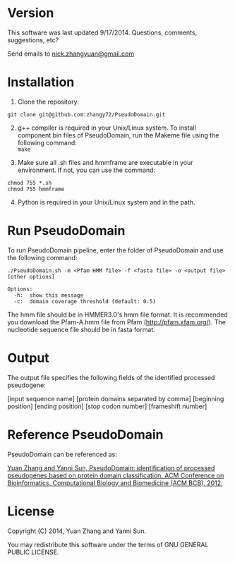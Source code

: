 # Version
This software was last updated 9/17/2014. Questions, comments, suggestions, etc?  

Send emails to nick.zhangyuan@gmail.com   

# Installation

1. Clone the repository:  

  `git clone git@github.com:zhangy72/PseudoDomain.git`

2. g++ compiler is required in your Unix/Linux system. To install component bin files of PseudoDomain, run the Makeme file using the following command:  
  `make`   


3. Make sure all .sh files and hmmframe are executable in your environment. If not, you can use the command: 
  ```
  chmod 755 *.sh
  chmod 755 hmmframe
  ```

4. Python is required in your Unix/Linux system and in the path.  

# Run PseudoDomain

To run PseudoDomain pipeline, enter the folder of PseudoDomain and use the following command:
```
./PseudoDomain.sh -m <Pfam HMM file> -f <fasta file> -o <output file> [other options]

Options:
  -h:  show this message
  -c:  domain coverage threshold (default: 0.5)
```

The hmm file should be in HMMER3.0's hmm file format. It is recommended you download the Pfam-A.hmm file from Pfam (http://pfam.xfam.org/). The nucleotide sequence file should be in fasta format.  
 
# Output

The output file specifies the following fields of the identified processed pseudogene:  

[input sequence name] [protein domains separated by comma] [beginning position] [ending position] [stop codon number] [frameshift number]


# Reference PseudoDomain

PseudoDomain can be referenced as:   

<a href="http://dl.acm.org/citation.cfm?id=2382959">Yuan Zhang and Yanni Sun, PseudoDomain: identification of processed pseudogenes based on protein domain classification. ACM Conference on Bioinformatics, Computational Biology and Biomedicine (ACM BCB), 2012.</a>

# License

Copyright (C) 2014, Yuan Zhang and Yanni Sun.   

You may redistribute this software under the terms of GNU GENERAL PUBLIC LICENSE.


